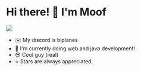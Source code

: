 Hi there! 👋 I'm Moof
================================================================================================================================

![](https://komarev.com/ghpvc/?username=Mwffins&color=green)
* ✉️  My discord is biplanes
* 🧠  I'm currently doing web and java development!
* :sunglasses:  Cool guy (real)
* :star: Stars are always appreciated.
